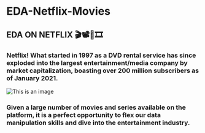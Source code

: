 # EDA-Netflix-Movies
## EDA ON NETFLIX 🎬📽🎥🎞
### Netflix! What started in 1997 as a DVD rental service has since exploded into the largest entertainment/media company by market capitalization, boasting over 200 million subscribers as of January 2021.

![This is an image](https://variety.com/wp-content/uploads/2020/10/netflix-tv-interface.jpg)



### Given a large number of movies and series available on the platform, it is a perfect opportunity to flex our data manipulation skills and dive into the entertainment industry. 
